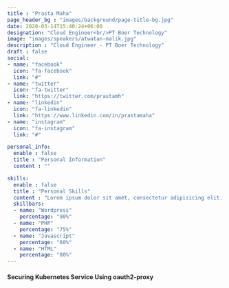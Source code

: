 ```yaml
---
title : "Prasta Maha"
page_header_bg : "images/background/page-title-bg.jpg"
date: 2020-03-14T15:40:24+06:00
designation: "Cloud Engineer<br/>PT Boer Technology"
image: "images/speakers/atwatan-malik.jpg"
description : "Cloud Engineer - PT Boer Technology"
draft : false
social:
- name: "facebook"
  icon: "fa-facebook"
  link: "#"
- name: "twitter"
  icon: "fa-twitter"
  link: "https://twitter.com/prastamh"
- name: "linkedin"
  icon: "fa-linkedin"
  link: "https://www.linkedin.com/in/prastamaha"
- name: "instagram"
  icon: "fa-instagram"
  link: "#"

personal_info:
  enable : false
  title : "Personal Information"
  content : ""

skills:
  enable : false
  title : "Personal Skills"
  content : "Lorem ipsum dolor sit amet, consectetur adipisicing elit. Excepturi explicabo suscipit deleniti voluptatum quos nostrum iure doloremque."
  skillbars:
  - name: "Wordpress"
    percentage: "90%"
  - name: "PHP"
    percentage: "75%"
  - name: "Javascript"
    percentage: "60%"
  - name: "HTML"
    percentage: "80%"
---
```

#### Securing Kubernetes Service Using oauth2-proxy
